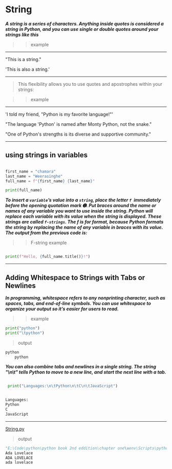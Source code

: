 # String

***A string is a series of characters. Anything inside quotes is considered a
string in Python, and you can use single or double quotes around your
strings like this***

>>example
___
"This is a string."

'This is also a string.'
___

> This flexibility allows you to use quotes and apostrophes within your strings:

>>example
___
'I told my friend, "Python is my favorite language!"'

"The language 'Python' is named after Monty Python, not the snake."

"One of Python's strengths is its diverse and supportive community."
___

## using strings in  variables  
```python

first_name = "chamara"
last_name = "Weerasinghe"
full_name = f"{first_name} {last_name}"

print(full_name)
```
***To insert a `variable`’s value into a `string`, place the letter `f `immediately
before the opening quotation mark ➊. Put braces around the name or names
of any variable you want to use inside the string. Python will replace each
variable with its value when the string is displayed.
These strings are called `f-strings`. The f is for format, because Python
formats the string by replacing the name of any variable in braces with its
value. The output from the previous code is:***

>> F-string example

```python

print(f"Hello, {full_name.title()}!")

```

___
## Adding Whitespace to Strings with Tabs or Newlines
***In programming, whitespace refers to any nonprinting character, such as
spaces, tabs, and end-of-line symbols. You can use whitespace to organize
your output so it’s easier for users to read.***
>> example
```python
print("python")
print("\tpython")

```
> output
```python
python
	python
```

***You can also combine tabs and newlines in a single string. The string
"\n\t" tells Python to move to a new line, and start the next line with a tab.***

```python

 print("Languages:\n\tPython\n\tC\n\tJavaScript")

```
```python

Languages:
Python
C
JavaScript

```
___

[String.py](../String.py)
> output
```python
"E:\Code\python\python book 2nd eddition\chapter one\venv\Scripts\python.exe" "E:/Code/python/python book 2nd eddition/chapter one/String.py"
Ada Lovelace
ADA LOVELACE
ada lovelace

```